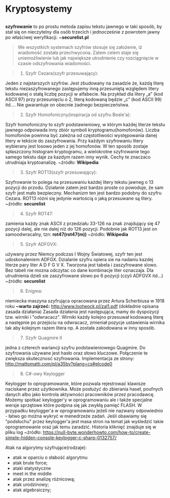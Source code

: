# Kryptosystemy
## #############################################

**szyfrowanie** to po prostu metoda zapisu tekstu jawnego w taki sposób, 
by stał się on nieczytelny dla osób trzecich i jednocześnie z powrotem 
jawny po właściwej weryfikacji. ~**securelist.pl**

> We wszystkich systemach szyfrów stosuje się założenie, iż wiadomość została przechwycona. 
Zatem celem staje się uniemożliwienie lub jak największe utrudnienie czy rozciągnięcie w czasie odszyfrowania wiadomości.





> 1. Szyfr Cezara(szyfr przesuwający):

Jeden z najstarszych szyfrów. Jest zbudowany na zasadzie że, każdą literę tekstu niezaszyfrowanego zastępujemy inną przesuniętą
względem litery kodowanej o stałą liczbę pozycji w alfabecie. Na przykład dla litery „a” (kod ASCII 97) przy przesunięciu o 2,
literą kodowaną będzie „c” (kod ASCII 99) itd.... Nie gwarantuje on obecnie żadnego bezpieczeństwa. 



> 2. Szyfr Homofoniczny(inspiracja od szyfru Beale'a):

Szyfr homofoniczny to szyfr podstawieniowy, w którym każdej literze tekstu jawnego odpoiwada inny zbiór symboli
kryptogramu(homofonów). Liczba homofonów powinna być zależna od częstotliwości występowania danej litery w tekście
do zaszyfrowania. Przy każdym szyfrowaniu litery wybierany jest losowo jeden z jej homofonów. W ten sposób zostaje
spłaszczony histogram kryptogramu, a wielokrotne szyfrowanie tego samego tekstu daje za kazdym razem inny wynik.
Cechy te znaczaco utrudniaja kryptoanalizę. ~źródło: **Wikipedia**



> 3. Szyfr ROT13(szyfr przesuwający):

Szyfrowanie to polega na przesuwaniu każdej litery tekstu jawneg o 13 pozycji do przodu. Działanie zatem jest bardzo
proste co powoduje, że sam szyfr jest mało bezpieczny. Mechanizm ten jest bardzo podobny do szyfru Cezara. ROT13 
różni się jedynie wartością o jaką przesuwane są litery. ~źródło: **securelist**



> 4. Szyfr ROT47:

zamienia każdy znak ASCII z przedziału 33-126 na znak znajdujący się 47 pozycji dalej, ale nie dalej niż do 126 pozycji.
Podobnie jak ROT13 jest on samoodwracalny, tzn: **rot47(rot47(m))** ~źródło: **Wikipedia**



> 5. Szyfr ADFGVX:

używany przez Niemcy podczas I Wojny Światowej, szyfr ten jest udoskonaleniem ADFGX. Dzialanie szyfru opiera sie na nadaniu
kazdej literze pary liter A D F G V X. Tworzona jest tabela i zaszyfrowane slowo. Bez tabeli nie mozna odczytac co dane kombinacje
liter oznaczaja. Dla utrudnienia dzieli sie zaszyfrowane slowo po 6 pozycji (czyli ADFGVX itd...) ~źródło: **securelist**

> 6. Enigma:

niemiecka maszyna szyfrująca opracowana przez Artura Scherbiusa w 1918 roku **~warto zajrzeć:** http://www.lootwock.pl/zal1.pdf (dokładnie opisana zasada działania)
Zasada działania jest następująca, mamy do dyspozycji tzw. wirniki i "odwracacz". Wirniki każdy kolejno przesuwał kodowaną
literę a następnie po przejściu na odwracacz, zmieniał pozycje ustawienia wirnika tak aby kolejnym razem litera np. A została zakodowana w inny
sposób. 


> 7. Szyfr Quagmire II

jedna z czterech wariancji szyfru podstawieniowego Quagmire. Do szyfrowania używane jest hasło oraz
słowo kluczowe. Połączenie te zwiększa skutecznosć szyfrowania. Implementacja ze strony: http://mattomatti.com/pl/a35bv?plang=cs#elcode0


> 8. C#-owy Keylogger

Keylogger to oprogramowanie, które pozwala rejestrować klawisze naciskane przez użytkownika. Może posłużyć do zbierania haseł, poufnych danych
albo jako kontrola aktywności pracowników przez pracodawcę. Możemy spotkać keylogger'y w oprogramowaniu ale i także specjalne wersje sprzętowe
które podpina się jak zwykłą pamięć FLASH. W przypadku keylogger'a w oprogramowaniu jeżeli nie nazwany odpowiednio - łatwo go można wykryć w 
menedrzeże zadań. Jeśli obawiamy się "podsłuchu" przez keylogger'a jest masa stron na temat jak wyśledzić takie oprogramowanie oraz jak temu
zaradzić. Historia kliknięć znajduje się w pliku log ~źródło: https://null-byte.wonderhowto.com/how-to/create-simple-hidden-console-keylogger-c-sharp-0132757/

Atak na algorytmy szyfrujące(rodzaje):
- atak w oparciu o słabość algorytmu
- atak brute force;
- ataki statystyczne
- meet in the middle
- atak przez analizę różnicową;
- atak urodzinowy;
- atak algebraiczny;